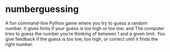 # numberguessing
A fun command-line Python game where you try to guess a random number. It gives hints if your guess is too high or too low.
and 
The computer tries to guess the number you’re thinking of between 1 and a given limit.
You give feedback if the guess is too low, too high, or correct until it finds the right number.

